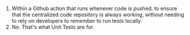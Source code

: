 1. Within a Github action that runs whenever code is pushed, to ensure that the centralized code repository is always working, without needing to rely on developers to remember to run tests locally.
2. No. That's what Unit Tests are for.




